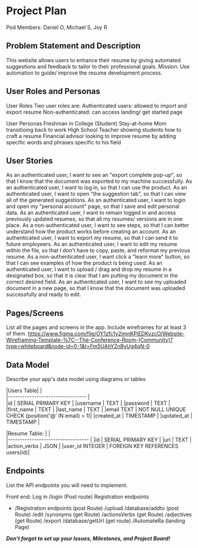 # Project Plan

Pod Members: Daniel O, Michael S, Joy R

## Problem Statement and Description

This website allows users to enhance their resume by giving automated suggestions and feedback to tailor to their professional goals. 
Mission: Use automation to guide/ improve  the resume development process. 

## User Roles and Personas

User Roles
Two user roles are: Authenticated users: allowed to import and export resume Non-authenticated: can access landing/ get started page

User Personas
Freshman in College (Student) Stay-at-home Mom transitioing back to work High School Teacher showing students how to craft a resume Financial advisor looking to improve resume by adding specific words and phrases specific to his field

## User Stories

As an authenticated user, I want to see an "export complete pop-up", so that I know that the document was exported to my machine successfully.
As an authenticated user, I want to log in, so that I can use the product.
As an authenticated user, I want to open "the suggestion tab", so that I can view all of the generated suggestions.
As an authenticated user, I want to login and open my "personal account" page, so that I save and edit personal data.
As an authenticated user, I want to remain logged in and access previously updated resumes, so that all my resumes/ versions are in one place.
As a non-authenticated user, I want to see steps, so that I can better understand how the product works before creating an account.
As an authenticated user, I want to export my resume, so that I can send it to future employeers.
As an authenticated user, I want to edit my resume within the file, so that I don't have to copy, paste, and reformat my previous resume.
As a non-authenticated user, I want click a "learn more" button, so that I can see examples of how the product is being used.
As an authenticated user, I want to upload / drag and drop my resume in a designated box, so that it is clear that I am putting my document in the correct desired field.
As an authenticated user, I want to see my uploaded document in a new page, so that I know that the document was uploaded successfully and ready to edit.

## Pages/Screens

List all the pages and screens in the app. Include wireframes for at least 3 of them.
https://www.figma.com/file/OY1zfc1y2imnKPiEDKvzcO/Website-Wireframing-Template-%7C--The-Conference-Room-(Community)?type=whiteboard&node-id=0-1&t=Fm5UAhYZnByUg4qN-0 

## Data Model

Describe your app's data model using diagrams or tables

  |Users Table|                                                    |            
  |---------------------------------                               |                           
  |id         |  SERIAL PRIMARY KEY                                |
  |username   |  TEXT                                              |
  |password   |  TEXT                                              |
  |first_name |  TEXT                                              |
  |last_name  |  TEXT                                              |
  |email TEXT |  NOT NULL UNIQUE CHECK (position('@' IN email) > 1)|
  |created_at |  TIMESTAMP                                         |
  |updated_at |  TIMESTAMP                                         |


  |Resume Table:   |                                 |               
  |----------------------------------                |
  |id              | SERIAL PRIMARY KEY              |
  |url             | TEXT                            |
  |action_verbs    | JSON                            |
  |user_id INTEGER | FOREIGN KEY REFERENCES users(id)| 

## Endpoints

List the API endpoints you will need to implement.

Front end:
Log in 
/login (Post route) 
Registration endpoints
-  /Registration endpoints (post Route)
/upload
/database/addto (post Route)
/edit 
/synonyms  (get Route)
/actionsVerbs (get Route)
/adjectives (get Route)
/export
/database/getUrl (get route)
/AutomateRa  (landing Page)


***Don't forget to set up your Issues, Milestones, and Project Board!***
